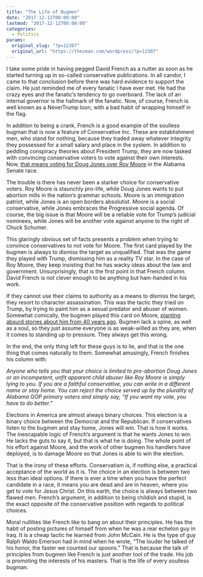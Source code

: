 ```yaml
---
title: "The Life of Bugmen"
date: "2017-12-12T00:00:00"
lastmod: "2017-12-12T00:00:00"
categories:
  - Politics
params:
  original_slug: "?p=12307"
  original_url: "https://thezman.com/wordpress/?p=12307"
---
```


I take some pride in having pegged David French as a nutter as soon as
he started turning up in so-called conservative publications. In all
candor, I came to that conclusion before there was hard evidence to
support the claim. He just reminded me of every fanatic I have ever met.
He had the crazy eyes and the fanatic’s tendency to go overboard. The
lack of an internal governor is the hallmark of the fanatic. Now, of
course, French is well known as a NeverTrump loon, with a bad habit of
wrapping himself in the flag.

In addition to being a crank, French is a good example of the soulless
bugman that is now a feature of Conservative Inc. These are
establishment men, who stand for nothing, because they traded away
whatever integrity they possessed for a small salary and place in the
system. In addition to peddling conspiracy theories about President
Trump, they are now tasked with convincing conservative voters to vote
against their own interests. Now, [that means voting for Doug Jones over
Roy
Moore](http://www.nationalreview.com/article/454542/roy-moore-election-conservative-case-against-him)
in the Alabama Senate race.

The trouble is there has never been a starker choice for conservative
voters. Roy Moore is staunchly pro-life, while Doug Jones wants to put
abortion mills in the nation’s grammar schools. Moore is an immigration
patriot, while Jones is an open borders absolutist. Moore is a social
conservative, while Jones embraces the Progressive social agenda. Of
course, the big issue is that Moore will be a reliable vote for Trump’s
judicial nominees, while Jones will be another vote against anyone to
the right of Chuck Schumer.

This glaringly obvious set of facts presents a problem when trying to
convince conservatives to not vote for Moore. The first card played by
the bugmen is always to dismiss the target as unqualified. That was the
game they played with Trump, dismissing him as a reality TV star. In the
case of Roy Moore, they keep insisting that he has wacky ideas about the
law and government. Unsurprisingly, that is the first point in that
French column. David French is not clever enough to be anything but
ham-handed in his work.

If they cannot use their claims to authority as a means to dismiss the
target, they resort to character assassination. This was the tactic they
tried on Trump, by trying to paint him as a sexual predator and abuser
of women. Somewhat comically, the bugmen played this card on Moore,
[planting absurd stories about him from 40 years
ago](http://www.breitbart.com/big-government/2017/12/08/report-never-trump-ex-jeb-bush-staffer-admits-planting-anti-roy-moore-story-washington-post/).
Bugmen lack a spine, as well as a soul, so they just assume everyone is
as weak-willed as they are, when it comes to standing up to pressure.
They always get this wrong.

In the end, the only thing left for these guys is to lie, and that is
the one thing that comes naturally to them. Somewhat amusingly, French
finishes his column with:

*Anyone who tells you that your choice is limited to pro-abortion Doug
Jones or an incompetent, unfit apparent child abuser like Roy Moore is
simply lying to you. If you are a faithful conservative, you can write
in a different name or stay home. You can reject the choice served up by
the plurality of Alabama GOP primary voters and simply say, “If you want
my vote, you have to do better.”*

Elections in America are almost always binary choices. This election is
a binary choice between the Democrat and the Republican. If
conservatives listen to the bugmen and stay home, Jones will win. That
is how it works. The inescapable logic of French’s argument is that he
wants Jones to win. He lacks the guts to say it, but that is what he is
doing. The whole point of his effort against Moore, and the work of
other bugmen his handlers have deployed, is to damage Moore so that
Jones is able to win the election.

That is the irony of these efforts. Conservatism is, if nothing else, a
practical acceptance of the world as it is. The choice in an election is
between two less than ideal options. If there is ever a time when you
have the perfect candidate in a race, it means you are dead and are in
heaven, where you get to vote for Jesus Christ. On this earth, the
choice is always between two flawed men. French’s argument, in addition
to being childish and stupid, is the exact opposite of the conservative
position with regards to political choices.

Moral nullities like French like to bang on about their principles. He
has the habit of posting pictures of himself from when he was a rear
echelon guy in Iraq. It is a cheap tactic he learned from John McCain.
He is the type of guy Ralph Waldo Emerson had in mind when he
wrote, “The louder he talked of his honor, the faster we counted our
spoons.” That is because the talk of principles from bugmen like French
is just another tool of the trade. His job is promoting the interests of
his masters. That is the life of every soulless bugman.
